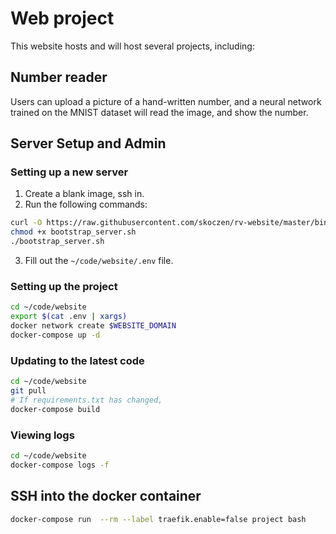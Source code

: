 # Web project

This website hosts and will host several projects, including:

## Number reader

Users can upload a picture of a hand-written number, and a neural network trained on the MNIST dataset will read the image, and show the number.


## Server Setup and Admin

### Setting up a new server
1. Create a blank image, ssh in.
2. Run the following commands:

```bash
curl -O https://raw.githubusercontent.com/skoczen/rv-website/master/bin/bootstrap_server.sh
chmod +x bootstrap_server.sh
./bootstrap_server.sh
```

3. Fill out the `~/code/website/.env` file.


### Setting up the project

```bash
cd ~/code/website
export $(cat .env | xargs)
docker network create $WEBSITE_DOMAIN 
docker-compose up -d
```

### Updating to the latest code

```bash
cd ~/code/website
git pull
# If requirements.txt has changed,
docker-compose build
```

### Viewing logs

```bash
cd ~/code/website
docker-compose logs -f
```

## SSH into the docker container
```bash
docker-compose run  --rm --label traefik.enable=false project bash
```
